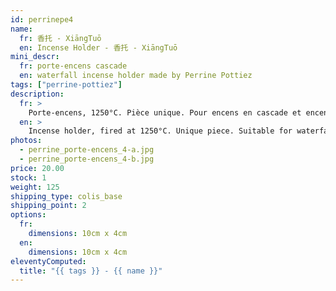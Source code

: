 ```yaml
---
id: perrinepe4
name:
  fr: 香托 - XiāngTuō
  en: Incense Holder - 香托 - XiāngTuō
mini_descr:
  fr: porte-encens cascade
  en: waterfall incense holder made by Perrine Pottiez
tags: ["perrine-pottiez"]
description:
  fr: >
    Porte-encens, 1250°C. Pièce unique. Pour encens en cascade et encens normal.
  en: >
    Incense holder, fired at 1250°C. Unique piece. Suitable for waterfall incense and regular incense.
photos:
  - perrine_porte-encens_4-a.jpg
  - perrine_porte-encens_4-b.jpg
price: 20.00
stock: 1
weight: 125
shipping_type: colis_base
shipping_point: 2
options:
  fr:
    dimensions: 10cm x 4cm
  en:
    dimensions: 10cm x 4cm
eleventyComputed:
  title: "{{ tags }} - {{ name }}"
---
```

